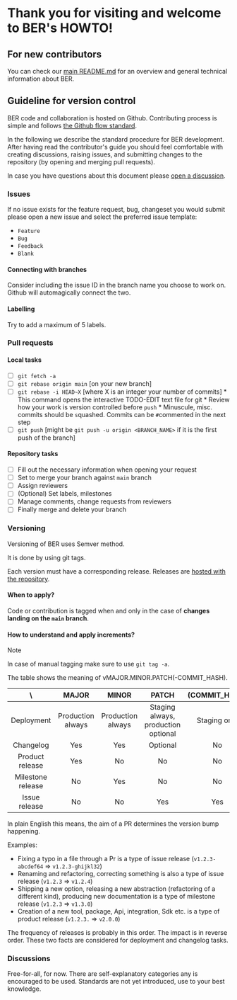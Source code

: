 # Thank you for visiting and welcome to BER's HOWTO!
## For new contributors
You can check our [main README.md](../README.md) for an overview and general technical information about BER.

## Guideline for version control
BER code and collaboration is hosted on Github. Contributing process is simple and follows [the Github flow standard](https://docs.github.com/en/get-started/using-github/github-flow).

In the following we describe the standard procedure for BER development. After having read the contributor's guide you should feel comfortable with creating discussions, raising issues, and submitting changes to the repository (by opening and merging pull requests).

In case you have questions about this document please [open a discussion](https://github.com/berbyte/ber-os/discussions/new/choose).

### Issues
If no issue exists for the feature request, bug, changeset you would submit please open a new issue and select the preferred issue template:
 - `Feature`
 - `Bug`
 - `Feedback`
 - `Blank`

#### Connecting with branches
Consider including the issue ID in the branch name you choose to work on. Github will automagically connect the two.

#### Labelling
Try to add a maximum of 5 labels.

### Pull requests
#### Local tasks
 - [ ] `git fetch -a`
 - [ ] `git rebase origin main` [on your new branch]
 - [ ] `git rebase -i HEAD~X` [where X is an integer your number of commits]
       * This command opens the interactive TODO-EDIT text file for git
       * Review how your work is version controlled before `push`
       * Minuscule, misc. commits should be `s`quashed. Commits can be `#`commented in the next step
 - [ ] `git push` [might be `git push -u origin <BRANCH_NAME>` if it is the first push of the branch]

#### Repository tasks
 - [ ] Fill out the necessary information when opening your request
 - [ ] Set to merge your branch against `main` branch
 - [ ] Assign reviewers
 - [ ] (Optional) Set labels, milestones
 - [ ] Manage comments, change requests from reviewers
 - [ ] Finally merge and delete your branch

### Versioning
Versioning of BER uses Semver method.

It is done by using git tags.

Each version must have a corresponding release. Releases are [hosted with the repository](https://github.com/berbyte/ber-os/releases).

#### When to apply?
Code or contribution is tagged when and only in the case of **changes landing on the `main` branch**.

#### How to understand and apply increments?
> [!NOTE]
> In case of manual tagging make sure to use `git tag -a`.

The table shows the meaning of vMAJOR.MINOR.PATCH(-COMMIT_HASH).

| \                 | MAJOR             | MINOR             | PATCH                               | (COMMIT_HASH) |
|:-----------------:|:-----------------:|:-----------------:|:-----------------------------------:|:-------------:|
| Deployment        | Production always | Production always | Staging always, production optional | Staging only  |
| Changelog         | Yes               | Yes               | Optional                            | No            |
| Product release   | Yes               | No                | No                                  | No            |
| Milestone release | No                | Yes               | No                                  | No            |
| Issue release     | No                | No                | Yes                                 | Yes              |

In plain English this means, the aim of a PR determines the version bump happening.

Examples:
 - Fixing a typo in a file through a Pr is a type of issue release (`v1.2.3-abcdef64` => `v1.2.3-ghijkl32`)
 - Renaming and refactoring, correcting something is also a type of issue release (`v1.2.3` => `v1.2.4`)
 - Shipping a new option, releasing a new abstraction (refactoring of a different kind), producing new documentation is a type of milestone release (`v1.2.3` => `v1.3.0`)
 - Creation of a new tool, package, Api, integration, Sdk etc. is a type of product release (`v1.2.3.` => `v2.0.0`)

The frequency of releases is probably in this order. The impact is in reverse order. These two facts are considered for deployment and changelog tasks.

### Discussions
Free-for-all, for now. There are self-explanatory categories any is encouraged to be used. Standards are not yet introduced, use to your best knowledge.
